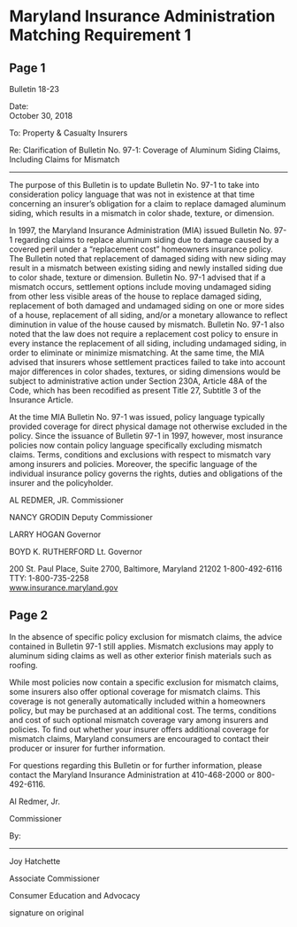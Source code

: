# Maryland Insurance Administration Matching Requirement 1

## Page 1

Bulletin 18-23 
 
Date:  
October 30, 2018 
 
To: 
Property & Casualty Insurers 
 
Re: 
Clarification of Bulletin No. 97-1: Coverage of Aluminum Siding Claims, 
Including Claims for Mismatch 
 
************************************************************************************* 
 
The purpose of this Bulletin is to update Bulletin No. 97-1 to take into consideration 
policy language that was not in existence at that time concerning an insurer’s obligation for a 
claim to replace damaged aluminum siding, which results in a mismatch in color shade, texture, 
or dimension.  
 
In 1997, the Maryland Insurance Administration (MIA) issued Bulletin No. 97-1 
regarding claims to replace aluminum siding due to damage caused by a covered peril under a 
“replacement cost” homeowners insurance policy. The Bulletin noted that replacement of 
damaged siding with new siding may result in a mismatch between existing siding and newly 
installed siding due to color shade, texture or dimension. Bulletin No. 97-1 advised that if a 
mismatch occurs, settlement options include moving undamaged siding from other less visible 
areas of the house to replace damaged siding, replacement of both damaged and undamaged 
siding on one or more sides of a house, replacement of all siding, and/or a monetary allowance to 
reflect diminution in value of the house caused by mismatch. Bulletin No. 97-1 also noted that 
the law does not require a replacement cost policy to ensure in every instance the replacement of 
all siding, including undamaged siding, in order to eliminate or minimize mismatching. At the 
same time, the MIA advised that insurers whose settlement practices failed to take into account 
major differences in color shades, textures, or siding dimensions would be subject to 
administrative action under Section 230A, Article 48A of the Code, which has been recodified as 
present Title 27, Subtitle 3 of the Insurance Article. 
 
At the time MIA Bulletin No. 97-1 was issued, policy language typically provided 
coverage for direct physical damage not otherwise excluded in the policy. Since the issuance of 
Bulletin 97-1 in 1997, however, most insurance policies now contain policy language 
specifically excluding mismatch claims. Terms, conditions and exclusions with respect to 
mismatch vary among insurers and policies. Moreover, the specific language of the individual 
insurance policy governs the rights, duties and obligations of the insurer and the policyholder.  
 
 
 
 
 
AL REDMER, JR. 
Commissioner 
 
NANCY GRODIN 
Deputy Commissioner 
 
 
LARRY HOGAN 
Governor 
 
BOYD K. RUTHERFORD 
Lt. Governor 
 
200 St. Paul Place, Suite 2700, Baltimore, Maryland 21202 
1-800-492-6116   TTY: 1-800-735-2258  
www.insurance.maryland.gov

## Page 2

In the absence of specific policy exclusion for mismatch claims, the advice contained in 
Bulletin 97-1 still applies. Mismatch exclusions may apply to aluminum siding claims as well as 
other exterior finish materials such as roofing. 
 
While most policies now contain a specific exclusion for mismatch claims, some insurers 
also offer optional coverage for mismatch claims. This coverage is not generally automatically 
included within a homeowners policy, but may be purchased at an additional cost. The terms, 
conditions and cost of such optional mismatch coverage vary among insurers and policies. To 
find out whether your insurer offers additional coverage for mismatch claims, Maryland 
consumers are encouraged to contact their producer or insurer for further information. 
 
For questions regarding this Bulletin or for further information, please contact the 
Maryland Insurance Administration at 410-468-2000 or 800-492-6116. 
 
 
 
 
 
 
 
Al Redmer, Jr. 
 
 
 
 
 
 
Commissioner 
 
 
 
 
 
 
By:
_____ 
 
 
 
 
 
 
 
Joy Hatchette 
 
 
 
 
 
 
 
Associate Commissioner 
 
 
 
 
 
 
 
Consumer Education and Advocacy 
 
 
 
signature on original

